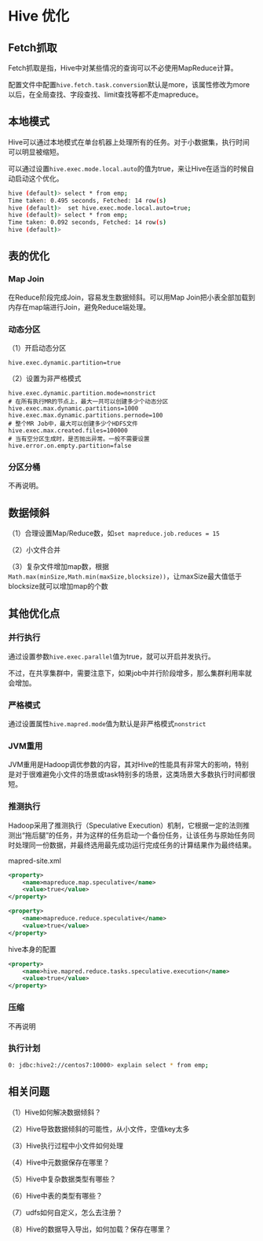 # Hive 优化

## Fetch抓取

Fetch抓取是指，Hive中对某些情况的查询可以不必使用MapReduce计算。

配置文件中配置`hive.fetch.task.conversion`默认是more，该属性修改为more以后，在全局查找、字段查找、limit查找等都不走mapreduce。

## 本地模式

Hive可以通过本地模式在单台机器上处理所有的任务。对于小数据集，执行时间可以明显被缩短。

可以通过设置`hive.exec.mode.local.auto`的值为true，来让Hive在适当的时候自动启动这个优化。

```bash
hive (default)> select * from emp;
Time taken: 0.495 seconds, Fetched: 14 row(s)
hive (default)>  set hive.exec.mode.local.auto=true; 
hive (default)> select * from emp;
Time taken: 0.092 seconds, Fetched: 14 row(s)
hive (default)> 
```

## 表的优化

### Map Join

在Reduce阶段完成Join，容易发生数据倾斜。可以用Map Join把小表全部加载到内存在map端进行Join，避免Reduce端处理。

### 动态分区

（1）开启动态分区

```
hive.exec.dynamic.partition=true
```

（2）设置为非严格模式

```
hive.exec.dynamic.partition.mode=nonstrict
# 在所有执行MR的节点上，最大一共可以创建多少个动态分区
hive.exec.max.dynamic.partitions=1000
hive.exec.max.dynamic.partitions.pernode=100
# 整个MR Job中，最大可以创建多少个HDFS文件
hive.exec.max.created.files=100000
# 当有空分区生成时，是否抛出异常。一般不需要设置
hive.error.on.empty.partition=false
```

### 分区分桶

不再说明。

## 数据倾斜

（1）合理设置Map/Reduce数，如`set mapreduce.job.reduces = 15`

（2）小文件合并

（3）复杂文件增加map数，根据`Math.max(minSize,Math.min(maxSize,blocksize))`，让maxSize最大值低于blocksize就可以增加map的个数

## 其他优化点

### 并行执行

通过设置参数`hive.exec.parallel`值为true，就可以开启并发执行。

不过，在共享集群中，需要注意下，如果job中并行阶段增多，那么集群利用率就会增加。

### 严格模式

通过设置属性`hive.mapred.mode`值为默认是非严格模式`nonstrict`

### JVM重用

JVM重用是Hadoop调优参数的内容，其对Hive的性能具有非常大的影响，特别是对于很难避免小文件的场景或task特别多的场景，这类场景大多数执行时间都很短。

### 推测执行

Hadoop采用了推测执行（Speculative Execution）机制，它根据一定的法则推测出“拖后腿”的任务，并为这样的任务启动一个备份任务，让该任务与原始任务同时处理同一份数据，并最终选用最先成功运行完成任务的计算结果作为最终结果。

mapred-site.xml

```xml
<property>
	<name>mapreduce.map.speculative</name>
	<value>true</value>
</property>

<property>
	<name>mapreduce.reduce.speculative</name>
	<value>true</value>
</property>
```

hive本身的配置

```xml
<property>
	<name>hive.mapred.reduce.tasks.speculative.execution</name>
	<value>true</value>
</property>
```

### 压缩

不再说明

### 执行计划

```bash
0: jdbc:hive2://centos7:10000> explain select * from emp;
```

## 相关问题

（1）Hive如何解决数据倾斜？

（2）Hive导致数据倾斜的可能性，从小文件，空值key太多

（3）Hive执行过程中小文件如何处理

（4）Hive中元数据保存在哪里？

（5）Hive中复杂数据类型有哪些？

（6）Hive中表的类型有哪些？

（7）udfs如何自定义，怎么去注册？

（8）Hive的数据导入导出，如何加载？保存在哪里？